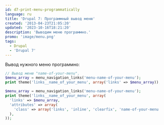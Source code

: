 ```yaml
---
id: d7-print-menu-programmatically
language: ru
title: 'Drupal 7: Программный вывод меню'
created: '2013-04-23T21:05:20'
updated: '2023-10-16T18:21:20'
description: 'Выводим меню программно.'
promo: 'image/menu.png'
tags:
  - Drupal
  - 'Drupal 7'
---
```


Вывод нужного меню программно:

```php
// Вывод меню "name-of-your-menu".
$menu_array = menu_navigation_links('menu-name-of-your-menu');
print theme('links__name_of_your_menu', array('links' => $menu_array));
```

```php {"header":"Также можно добавить классы для ul"}
$menu_array = menu_navigation_links('menu-name-of-your-menu');
print theme('links__name_of_your_menu', array(
  'links' => $menu_array,
  'attributes' => array(
    'class' => array('links', 'inline', 'clearfix', 'name-of-your-menu'),
  ),
));
```

